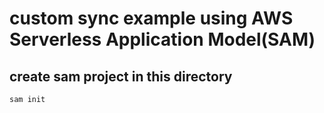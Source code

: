 # custom sync example using AWS Serverless Application Model(SAM)

## create sam project in this directory
```
sam init
```